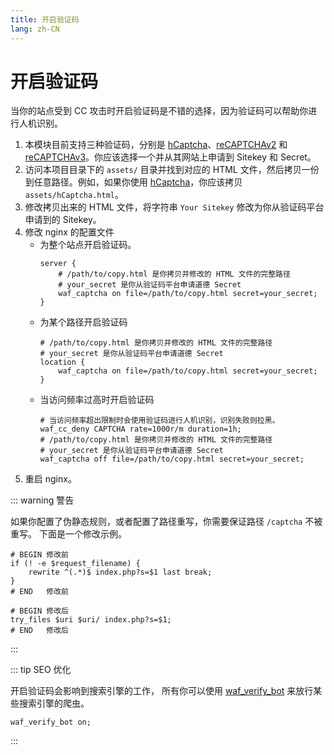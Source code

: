 ```yaml
---
title: 开启验证码
lang: zh-CN
---
```


# 开启验证码 <Badge text="仅限最新的 Current 版本" type="tip"/>

当你的站点受到 CC 攻击时开启验证码是不错的选择，因为验证码可以帮助你进行人机识别。

1. 本模块目前支持三种验证码，分别是 [hCaptcha](https://www.hcaptcha.com/)、[reCAPTCHAv2](https://developers.google.com/recaptcha) 和 [reCAPTCHAv3](https://developers.google.com/recaptcha)。你应该选择一个并从其网站上申请到 Sitekey 和 Secret。
2. 访问本项目目录下的 `assets/` 目录并找到对应的 HTML 文件，然后拷贝一份到任意路径。例如，如果你使用 [hCaptcha](https://www.hcaptcha.com/)，你应该拷贝 `assets/hCaptcha.html`。
3. 修改拷贝出来的 HTML 文件，将字符串 `Your Sitekey` 修改为你从验证码平台申请到的 Sitekey。
4. 修改 nginx 的配置文件
    * 为整个站点开启验证码。
        ```nginx
        server {
            # /path/to/copy.html 是你拷贝并修改的 HTML 文件的完整路径
            # your_secret 是你从验证码平台申请道德 Secret
            waf_captcha on file=/path/to/copy.html secret=your_secret;
        }
        ```
    * 为某个路径开启验证码
        ```nginx
        # /path/to/copy.html 是你拷贝并修改的 HTML 文件的完整路径
        # your_secret 是你从验证码平台申请道德 Secret
        location {
            waf_captcha on file=/path/to/copy.html secret=your_secret;
        }
        ```
    * 当访问频率过高时开启验证码
        ```nginx
        # 当访问频率超出限制时会使用验证码进行人机识别，识别失败则拉黑。
        waf_cc_deny CAPTCHA rate=1000r/m duration=1h;
        # /path/to/copy.html 是你拷贝并修改的 HTML 文件的完整路径
        # your_secret 是你从验证码平台申请道德 Secret
        waf_captcha off file=/path/to/copy.html secret=your_secret;
        ```
5. 重启 nginx。

::: warning 警告

如果你配置了伪静态规则，或者配置了路径重写，你需要保证路径 `/captcha` 不被重写。
下面是一个修改示例。

```nginx
# BEGIN 修改前
if (! -e $request_filename) {
    rewrite ^(.*)$ index.php?s=$1 last break;
}
# END   修改前

# BEGIN 修改后
try_files $uri $uri/ index.php?s=$1;
# END   修改后
```

:::


::: tip SEO 优化

开启验证码会影响到搜索引擎的工作，
所有你可以使用 [waf_verify_bot](/zh-cn/advance/directive.md#waf-verify-bot) 来放行某些搜索引擎的爬虫。

```nginx
waf_verify_bot on;
```

:::